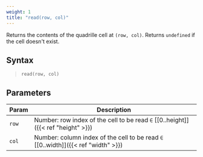 ```yaml
---
weight: 1
title: "read(row, col)"
---
```


Returns the contents of the quadrille cell at `(row, col)`. Returns `undefined` if the cell doesn't exist.

## Syntax

> `read(row, col)`

## Parameters

| Param | Description                                                                       |
|-------|-----------------------------------------------------------------------------------|
| `row` | Number: row index of the cell to be read `∈` [[0..height]]({{< ref "height" >}})  |
| `col` | Number: column index of the cell to be read `∈` [[0..width]]({{< ref "width" >}}) |